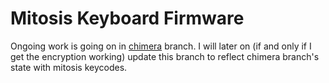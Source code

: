 # Mitosis Keyboard Firmware

Ongoing work is going on in [chimera](https://github.com/Detegr/mitosis/tree/chimera) branch.
I will later on (if and only if I get the encryption working) update this branch to reflect chimera branch's state with mitosis keycodes.
